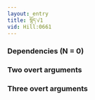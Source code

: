 ```yaml
---
layout: entry
title: སྙོད་√1
vid: Hill:0661
---
```

### Dependencies (N = 0)


### Two overt arguments


### Three overt arguments
